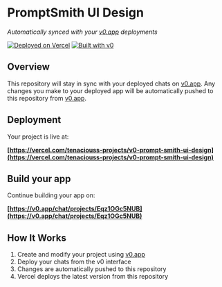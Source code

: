 # PromptSmith UI Design

*Automatically synced with your [v0.app](https://v0.app) deployments*

[![Deployed on Vercel](https://img.shields.io/badge/Deployed%20on-Vercel-black?style=for-the-badge&logo=vercel)](https://vercel.com/tenaciouss-projects/v0-prompt-smith-ui-design)
[![Built with v0](https://img.shields.io/badge/Built%20with-v0.app-black?style=for-the-badge)](https://v0.app/chat/projects/Eqz1OGc5NUB)

## Overview

This repository will stay in sync with your deployed chats on [v0.app](https://v0.app).
Any changes you make to your deployed app will be automatically pushed to this repository from [v0.app](https://v0.app).

## Deployment

Your project is live at:

**[https://vercel.com/tenaciouss-projects/v0-prompt-smith-ui-design](https://vercel.com/tenaciouss-projects/v0-prompt-smith-ui-design)**

## Build your app

Continue building your app on:

**[https://v0.app/chat/projects/Eqz1OGc5NUB](https://v0.app/chat/projects/Eqz1OGc5NUB)**

## How It Works

1. Create and modify your project using [v0.app](https://v0.app)
2. Deploy your chats from the v0 interface
3. Changes are automatically pushed to this repository
4. Vercel deploys the latest version from this repository